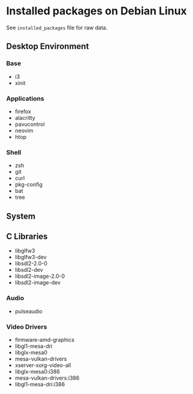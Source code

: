 # Installed packages on Debian Linux

See `installed_packages` file for raw data.

## Desktop Environment

### Base

- i3
- xinit

### Applications

- firefox
- alacritty
- pavucontrol
- neovim
- htop

### Shell

- zsh
- git
- curl
- pkg-config
- bat
- tree

## System

## C Libraries
- libglfw3
- libglfw3-dev
- libsdl2-2.0-0
- libsdl2-dev
- libsdl2-image-2.0-0
- libsdl2-image-dev

### Audio

- pulseaudio

### Video Drivers

- firmware-amd-graphics
- libgl1-mesa-dri
- libglx-mesa0
- mesa-vulkan-drivers
- xserver-xorg-video-all
- libglx-mesa0:i386
- mesa-vulkan-drivers:i386
- libgl1-mesa-dri:i386
